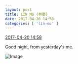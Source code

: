 ```yaml
---
layout: post
title: LIN Mo (林墨)
date: 2017-04-20 14:58
categories: [ 'lin-mo' ]
---
```


<div class="weibo-info">
  <a href="http://weibo.com/6108312042/EFnEs9H0w">2017-04-20 14:58</a>
</div>

Good night, from yesterday's me.

<!-- more -->

![Image](https://wx1.sinaimg.cn/mw690/006FnQZYgy1fet5jf27xnj30qo0zk1kx.jpg)
